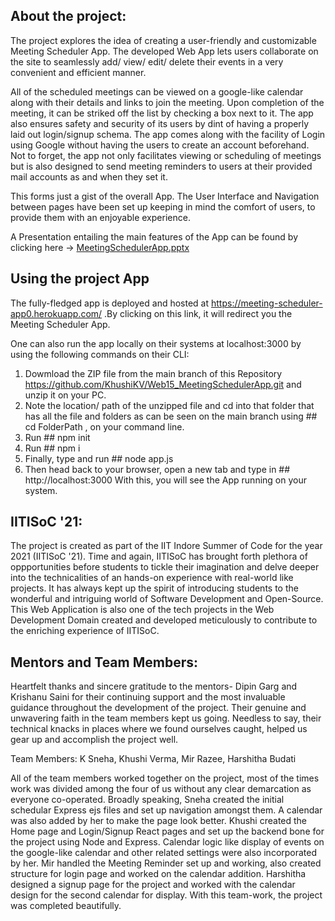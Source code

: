 
## About the project:
The project explores the idea of creating a user-friendly and customizable Meeting Scheduler App. The developed Web App lets users collaborate on the site to seamlessly add/ view/ edit/ delete their events in a very convenient and efficient manner.  
  
  
All of the scheduled meetings can be viewed on a google-like calendar along with their details and links to join the meeting. Upon completion of the meeting, it can be striked off the list by checking a box next to it. The app also ensures safety and security of its users by dint of having a properly laid out login/signup schema. The app comes along with the facility of Login using Google without having the users to create an account beforehand. Not to forget, the app not only facilitates viewing or scheduling of meetings but is also designed to send meeting reminders to users at their provided mail accounts as and when they set it.  
  
  
This forms just a gist of the overall App. The User Interface and Navigation between pages have been set up keeping in mind the comfort of users, to provide them with an enjoyable experience.  
  
    
A Presentation entailing the main features of the App can be found by clicking here -> [MeetingSchedulerApp.pptx](https://github.com/KhushiKV/Web15_MeetingSchedulerApp/files/6949418/MeetingSchedulerApp.pptx)  
  
    
      
      
## Using the project App
The fully-fledged app is deployed and hosted at https://meeting-scheduler-app0.herokuapp.com/ .By clicking on this link, it will redirect you the Meeting Scheduler App.  
  
  
One can also run the app locally on their systems at localhost:3000 by using the following commands on their CLI:  
1. Dowmload the ZIP file from the main branch of this Repository https://github.com/KhushiKV/Web15_MeetingSchedulerApp.git and unzip it on your PC.
2. Note the location/ path of the unzipped file and cd into that folder that has all the file and folders as can be seen on the main branch using ## cd FolderPath , on your      command line.
3. Run ## npm init
4. Run ## npm i
5. Finally, type and run ## node app.js
6. Then head back to your browser, open a new tab and type in ## http://localhost:3000
With this, you will see the App running on your system.  

  
## IITISoC '21:
The project is created as part of the IIT Indore Summer of Code for the year 2021 (IITISoC '21). Time and again, IITISoC has brought forth plethora of oppportunities before students to tickle their imagination and delve deeper into the technicalities of an hands-on experience with real-world like projects. It has always kept up the spirit of introducing students to the wonderful and intriguing world of Software Development and Open-Source. This Web Application is also one of the tech projects in the Web Development Domain created and developed meticulously to contribute to the enriching experience of IITISoC.  

## Mentors and Team Members:
Heartfelt thanks and sincere gratitude to the mentors- Dipin Garg and Krishanu Saini for their continuing support and the most invaluable guidance throughout the development of the project. Their genuine and unwavering faith in the team members kept us going. Needless to say, their technical knacks in places where we found ourselves caught, helped us gear up and accomplish the project well.  
  
  
Team Members: K Sneha, Khushi Verma, Mir Razee, Harshitha Budati  
  
  
All of the team members worked together on the project, most of the times work was divided among the four of us without any clear demarcation as everyone co-operated. Broadly speaking, Sneha created the initial schedular Express ejs files and set up navigation amongst them. A calendar was also added by her to make the page look better. Khushi created the Home page and Login/Signup React pages and set up the backend bone for the project using Node and Express. Calendar logic like display of events on the google-like calendar and other related settings were also incorporated by her. Mir handled the Meeting Reminder set up and working, also created structure for login page and worked on the calendar addition. Harshitha designed a signup page for the project and worked with the calendar design for the second calendar for display. With this team-work, the project was completed beautifully.  

  
  
